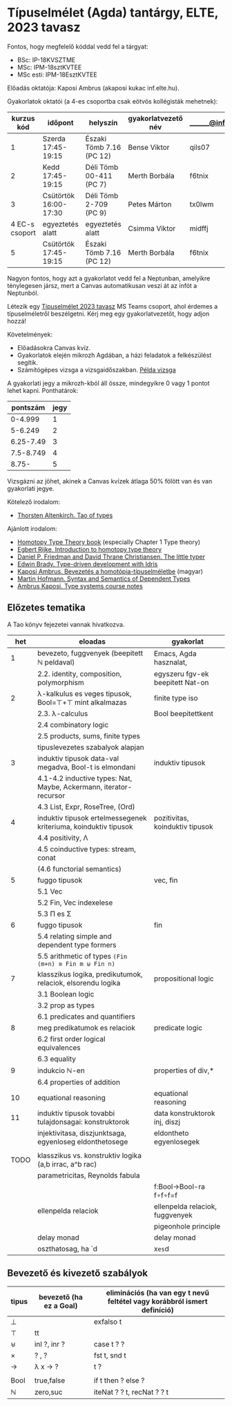 # Típuselmélet (Agda) tantárgy, ELTE, 2023 tavasz

Fontos, hogy megfelelő kóddal vedd fel a tárgyat:

 * BSc: IP-18KVSZTME
 * MSc: IPM-18sztKVTEE
 * MSc esti: IPM-18EsztKVTEE

Előadás oktatója: Kaposi Ambrus (akaposi kukac inf.elte.hu).

Gyakorlatok oktatói (a 4-es csoportba csak eötvös kollégisták mehetnek):

| kurzus kód     | időpont               | helyszín                 | gyakorlatvezető név | ______@inf.elte.hu |
|----------------|-----------------------|--------------------------|---------------------|--------------------|
| 1              | Szerda 17:45-19:15    | Északi Tömb 7.16 (PC 12) | Bense Viktor        | qils07             |
| 2              | Kedd 17:45-19:15      | Déli Tömb 00-411 (PC 7)  | Merth Borbála       | f6tnix             |
| 3              | Csütörtök 16:00-17:30 | Déli Tömb 2-709 (PC 9)   | Petes Márton        | tx0lwm             |
| 4 EC-s csoport | egyeztetés alatt      | egyeztetés alatt         | Csimma Viktor       | midffj             |
| 5              | Csütörtök 17:45-19:15 | Északi Tömb 7.16 (PC 12) | Merth Borbála       | f6tnix             |

Nagyon fontos, hogy azt a gyakorlatot vedd fel a Neptunban, amelyikre ténylegesen jársz, mert a Canvas automatikusan veszi át az infót a Neptunból.

Létezik egy [Típuselmélet 2023 tavasz](https://teams.microsoft.com/l/team/19%3ayjbZGERT-taiD-d93LrHeYsVpnjz3yCsIPRn-b2B7RE1%40thread.tacv2/conversations?groupId=8959a9ae-5b08-4acf-9cd5-aa0d1341df0e&tenantId=0133bb48-f790-4560-a64d-ac46a472fbbc) MS Teams csoport, ahol érdemes a típuselméletről beszélgetni. Kérj meg egy gyakorlatvezetőt, hogy adjon hozzá!

Követelmények:

 * Előadásokra Canvas kvíz.
 * Gyakorlatok elején mikrozh Agdában, a házi feladatok a felkészülést segítik.
 * Számítógépes vizsga a vizsgaidőszakban. [Példa vizsga](https://bitbucket.org/akaposi/ttt/raw/master/2022aut/exampleExam.agda)

A gyakorlati jegy a mikrozh-kból áll össze, mindegyikre 0 vagy 1 pontot lehet kapni. Ponthatárok:

| pontszám  | jegy |
|-----------|------|
| 0-4.999   | 1    |
| 5-6.249   | 2    |
| 6.25-7.49 | 3    |
| 7.5-8.749 | 4    |
| 8.75-     | 5    |

Vizsgázni az jöhet, akinek a Canvas kvízek átlaga 50% fölött van és van gyakorlati jegye.

Kötelező irodalom:

 * [Thorsten Altenkirch. Tao of types](http://www.cs.nott.ac.uk/~psztxa/mgs.2021)

Ajánlott irodalom:

 * [Homotopy Type Theory book](http://saunders.phil.cmu.edu/book/hott-online.pdf) (especially Chapter 1 Type theory)
 * [Egbert Rijke. Introduction to homotopy type theory](https://arxiv.org/pdf/2212.11082)
 * [Daniel P. Friedman and David Thrane Christiansen. The little typer](https://thelittletyper.com)
 * [Edwin Brady. Type-driven development with Idris](https://www.manning.com/books/type-driven-development-with-idris)
 * [Kaposi Ambrus. Bevezetés a homotópia-típuselméletbe](https://akaposi.github.io/hott_bevezeto.pdf) (magyar)
 * [Martin Hofmann. Syntax and Semantics of Dependent Types](https://www.tcs.ifi.lmu.de/mitarbeiter/martin-hofmann/pdfs/syntaxandsemanticsof-dependenttypes.pdf)
 * [Ambrus Kaposi. Type systems course notes](https://bitbucket.org/akaposi/typesystems/raw/master/src/main.pdf)

## Előzetes tematika

A Tao könyv fejezetei vannak hivatkozva.

|  het | eloadas                                                           | gyakorlat                        |
|------|-------------------------------------------------------------------|----------------------------------|
|    1 | bevezeto, fuggvenyek (beepitett ℕ peldaval)                       | Emacs, Agda hasznalat,           |
|      | 2.2. identity, composition, polymorphism                          | egyszeru fgv-ek beepitett Nat-on |
|    2 | λ-kalkulus es veges tipusok, Bool=⊤+⊤ mint alkalmazas             | finite type iso                  |
|      | 2.3. λ-calculus                                                   | Bool beepitettkent               |
|      | 2.4 combinatory logic                                             |                                  |
|      | 2.5 products, sums, finite types                                  |                                  |
|      | tipuslevezetes szabalyok alapjan                                  |                                  |
|    3 | induktiv tipusok data-val megadva, Bool-t is elmondani            | induktiv tipusok                 |
|      | 4.1-4.2 inductive types: Nat, Maybe, Ackermann, iterator-recursor |                                  |
|      | 4.3 List, Expr, RoseTree, (Ord)                                   |                                  |
|    4 | induktiv tipusok ertelmessegenek kriteriuma, koinduktiv tipusok   | pozitivitas, koinduktiv tipusok  |
|      | 4.4 positivity, Λ                                                 |                                  |
|      | 4.5 coinductive types: stream, conat                              |                                  |
|      | (4.6 functorial semantics)                                        |                                  |
|    5 | fuggo tipusok                                                     | vec, fin                         |
|      | 5.1 Vec                                                           |                                  |
|      | 5.2 Fin, Vec indexelese                                           |                                  |
|      | 5.3 Π es Σ                                                        |                                  |
|    6 | fuggo tipusok                                                     | fin                              |
|      | 5.4 relating simple and dependent type formers                    |                                  |
|      | 5.5 arithmetic of types `(Fin (m+n) ≅ Fin m ⊎ Fin n)`             |                                  |
|    7 | klasszikus logika, predikutumok, relaciok, elsorendu logika       | propositional logic              |
|      | 3.1 Boolean logic                                                 |                                  |
|      | 3.2 prop as types                                                 |                                  |
|      | 6.1 predicates and quantifiers                                    |                                  |
|    8 | meg predikatumok es relaciok                                      | predicate logic                  |
|      | 6.2 first order logical equivalences                              |                                  |
|      | 6.3 equality                                                      |                                  |
|    9 | indukcio ℕ-en                                                     | properties of div,*              |
|      | 6.4 properties of addition                                        |                                  |
|   10 | equational reasoning                                              | equational reasoning             |
|   11 | induktiv tipusok tovabbi tulajdonsagai: konstruktorok             | data konstruktorok inj, diszj    |
|      | injektivitasa, diszjunktsaga, egyenloseg eldonthetosege           | eldontheto egyenlosegek          |
|      |                                                                   |                                  |
| TODO | klasszikus vs. konstruktiv logika (a,b irrac, a^b rac)            |                                  |
|      | parametricitas, Reynolds fabula                                   |                                  |
|      |                                                                   | f:Bool→Bool-ra f∘f∘f=f           |
|      | ellenpelda relaciok                                               | ellenpelda relaciok, fuggvenyek  |
|      |                                                                   | pigeonhole principle             |
|      | delay monad                                                       | delay monad                      |
|      | oszthatosag, ha `d|x` es `d|y`, akkor `d|x+y`                     |                                  |

## Bevezető és kivezető szabályok

| tipus | bevezető (ha ez a Goal) | eliminációs (ha van egy t nevű feltétel vagy korábbról ismert definíció) |
|-------|----------------|--------------------------------------------------------------|
| ⊥     |                | exfalso t                                                    |
| ⊤     | tt             |                                                              |
| ⊎     | inl ?, inr ?   | case t ? ?                                                   |
| ×     | ? , ?          | fst t, snd t                                                 |
| →     | λ x → ?        | t ?                                                          |
|       |                |                                                              |
| Bool  | true,false     | if t then ? else ?                                           |
| ℕ     | zero,suc       | iteNat ? ? t, recNat ? ? t                                   |
